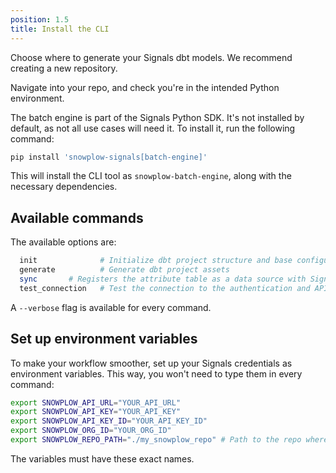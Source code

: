 ```yaml
---
position: 1.5
title: Install the CLI
---
```


Choose where to generate your Signals dbt models. We recommend creating a new repository.

Navigate into your repo, and check you're in the intended Python environment.

The batch engine is part of the Signals Python SDK. It's not installed by default, as not all use cases will need it. To install it, run the following command:

```bash
pip install 'snowplow-signals[batch-engine]'
```

This will install the CLI tool as `snowplow-batch-engine`, along with the necessary dependencies.

## Available commands

The available options are:

```bash
  init              # Initialize dbt project structure and base configuration
  generate          # Generate dbt project assets
  sync       # Registers the attribute table as a data source with Signals
  test_connection   # Test the connection to the authentication and API services
```

A `--verbose` flag is available for every command.

## Set up environment variables

To make your workflow smoother, set up your Signals credentials as environment variables. This way, you won't need to type them in every command:

```bash
export SNOWPLOW_API_URL="YOUR_API_URL"
export SNOWPLOW_API_KEY="YOUR_API_KEY"
export SNOWPLOW_API_KEY_ID="YOUR_API_KEY_ID"
export SNOWPLOW_ORG_ID="YOUR_ORG_ID"
export SNOWPLOW_REPO_PATH="./my_snowplow_repo" # Path to the repo where you want to generate projects
```

The variables must have these exact names.
